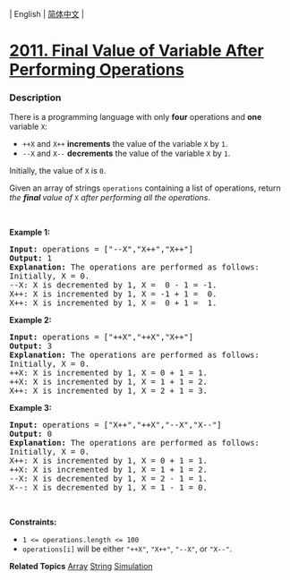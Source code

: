 | English | [简体中文](README.md) |

# [2011. Final Value of Variable After Performing Operations](https://leetcode.cn/problems/final-value-of-variable-after-performing-operations)
 ### Description
<p>There is a programming language with only <strong>four</strong> operations and <strong>one</strong> variable <code>X</code>:</p>

<ul>
	<li><code>++X</code> and <code>X++</code> <strong>increments</strong> the value of the variable <code>X</code> by <code>1</code>.</li>
	<li><code>--X</code> and <code>X--</code> <strong>decrements</strong> the value of the variable <code>X</code> by <code>1</code>.</li>
</ul>

<p>Initially, the value of <code>X</code> is <code>0</code>.</p>

<p>Given an array of strings <code>operations</code> containing a list of operations, return <em>the <strong>final </strong>value of </em><code>X</code> <em>after performing all the operations</em>.</p>

<p>&nbsp;</p>
<p><strong class="example">Example 1:</strong></p>

<pre>
<strong>Input:</strong> operations = [&quot;--X&quot;,&quot;X++&quot;,&quot;X++&quot;]
<strong>Output:</strong> 1
<strong>Explanation:</strong>&nbsp;The operations are performed as follows:
Initially, X = 0.
--X: X is decremented by 1, X =  0 - 1 = -1.
X++: X is incremented by 1, X = -1 + 1 =  0.
X++: X is incremented by 1, X =  0 + 1 =  1.
</pre>

<p><strong class="example">Example 2:</strong></p>

<pre>
<strong>Input:</strong> operations = [&quot;++X&quot;,&quot;++X&quot;,&quot;X++&quot;]
<strong>Output:</strong> 3
<strong>Explanation: </strong>The operations are performed as follows:
Initially, X = 0.
++X: X is incremented by 1, X = 0 + 1 = 1.
++X: X is incremented by 1, X = 1 + 1 = 2.
X++: X is incremented by 1, X = 2 + 1 = 3.
</pre>

<p><strong class="example">Example 3:</strong></p>

<pre>
<strong>Input:</strong> operations = [&quot;X++&quot;,&quot;++X&quot;,&quot;--X&quot;,&quot;X--&quot;]
<strong>Output:</strong> 0
<strong>Explanation:</strong>&nbsp;The operations are performed as follows:
Initially, X = 0.
X++: X is incremented by 1, X = 0 + 1 = 1.
++X: X is incremented by 1, X = 1 + 1 = 2.
--X: X is decremented by 1, X = 2 - 1 = 1.
X--: X is decremented by 1, X = 1 - 1 = 0.
</pre>

<p>&nbsp;</p>
<p><strong>Constraints:</strong></p>

<ul>
	<li><code>1 &lt;= operations.length &lt;= 100</code></li>
	<li><code>operations[i]</code> will be either <code>&quot;++X&quot;</code>, <code>&quot;X++&quot;</code>, <code>&quot;--X&quot;</code>, or <code>&quot;X--&quot;</code>.</li>
</ul>

**Related Topics**  [Array](https://leetcode.cn/tag/array) [String](https://leetcode.cn/tag/string) [Simulation](https://leetcode.cn/tag/simulation) 